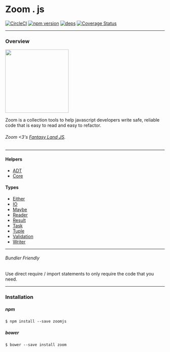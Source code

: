 # Zoom . js

[![CircleCI](https://circleci.com/gh/dustinws/zoom/tree/master.svg?style=shield)](https://circleci.com/gh/dustinws/zoom/tree/master)
[![npm version](https://badge.fury.io/js/zoomjs.svg)](https://badge.fury.io/js/zoomjs)
[![deps](https://david-dm.org/dustinws/zoom.svg)](https://david-dm.org/dustinws/zoom.svg)
[![Coverage Status](https://coveralls.io/repos/github/dustinws/zoom/badge.svg?branch=master)](https://coveralls.io/github/dustinws/zoom?branch=master)

---
### Overview

<img src="https://cdn.pixabay.com/photo/2017/02/21/21/14/unicorn-2087452_1280.png" width="200px" />

Zoom is a collection tools to help javascript developers write safe, reliable
code that is easy to read and easy to refactor.

###### Zoom <3's [Fantasy Land JS](https://github.com/fantasyland/fantasy-land).

---
#### Helpers
- [ADT](https://github.com/dustinws/zoom/blob/master/docs/ADT.md)
- [Core](https://github.com/dustinws/zoom/blob/master/docs/Core.md)

#### Types
- [Either](https://github.com/dustinws/zoom/blob/master/docs/Either.md)
- [IO](https://github.com/dustinws/zoom/blob/master/docs/IO.md)
- [Maybe](https://github.com/dustinws/zoom/blob/master/docs/Maybe.md)
- [Reader](https://github.com/dustinws/zoom/blob/master/docs/Reader.md)
- [Result](https://github.com/dustinws/zoom/blob/master/docs/Result.md)
- [Task](https://github.com/dustinws/zoom/blob/master/docs/Task.md)
- [Tuple](https://github.com/dustinws/zoom/blob/master/docs/Tuple.md)
- [Validation](https://github.com/dustinws/zoom/blob/master/docs/Validation.md)
- [Writer](https://github.com/dustinws/zoom/blob/master/docs/Writer.md)

---

###### Bundler Friendly
Use direct require / import statements to only require the code that you need.

---

### Installation

##### npm
`$ npm install --save zoomjs`

##### bower
`$ bower --save install zoom`
